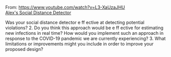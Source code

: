 From: https://www.youtube.com/watch?v=L3-XaUzaJHU <br/>
[Alex's Social Distance Detector](https://youtu.be/LOQFDk6SiP8)

Was your social distance detector e
ff
ective at detecting potential violations?
2.
Do you think this approach would be e
ff
ective for estimating new infections in real 
time?  How would you implement such an approach in response to the COVID-19 
pandemic we are currently experiencing?
3.
What limitations or improvements might you include in order to improve your 
proposed design?

